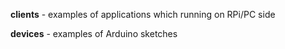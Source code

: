 **clients** - examples of applications which running on RPi/PC side

**devices** - examples of Arduino sketches
